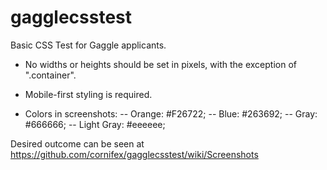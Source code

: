 # gagglecsstest
Basic CSS Test for Gaggle applicants.

- No widths or heights should be set in pixels, with the exception of ".container".

- Mobile-first styling is required.

- Colors in screenshots: 
-- Orange: #F26722;
-- Blue: #263692;
-- Gray: #666666;
-- Light Gray: #eeeeee;

Desired outcome can be seen at https://github.com/cornifex/gagglecsstest/wiki/Screenshots
